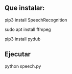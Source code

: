 ## Que instalar:

pip3 install SpeechRecognition

sudo apt install ffmpeg

pip3 install pydub

## Ejecutar

python speech.py
